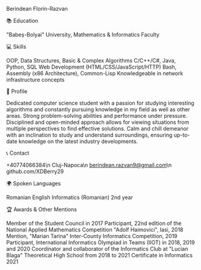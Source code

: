 Berindean Florin-Razvan

📚 Education

"Babeș-Bolyai" University, Mathematics & Informatics Faculty

💻 Skills

OOP, Data Structures, Basic & Complex Algorithms
C/C++/C#, Java, Python, SQL
Web Development (HTML/CSS/JavaScript/HTTP)
Bash, Assembly (x86 Architecture), Common-Lisp
Knowledgeable in network infrastructure concepts

🌟 Profile

Dedicated computer science student with a passion for studying interesting algorithms and constantly pursuing knowledge in my field as well as other areas. Strong problem-solving abilities and performance under pressure. Disciplined and open-minded approach allows for viewing situations from multiple perspectives to find effective solutions. Calm and chill demeanor with an inclination to study and understand surroundings, ensuring up-to-date knowledge on the latest industry developments.

📞 Contact

+40774066384\n
Cluj-Napoca\n
berindean.razvan9@gmail.com\n
github.com/XDBerry29

🌍 Spoken Languages

Romanian
English
Informatics (Romanian) 2nd year

🏆 Awards & Other Mentions

Member of the Student Council in 2017
Participant, 22nd edition of the National Applied Mathematics Competition "Adolf Haimovici", Iasi, 2018
Mention, "Marian Tarina" Inter-County Informatics Competition, 2019
Participant, International Informatics Olympiad in Teams (IIOT) in 2018, 2019 and 2020
Coordinator and collaborator of the Informatics Club at "Lucian Blaga" Theoretical High School from 2018 to 2021
Certificate in Informatics 2021
